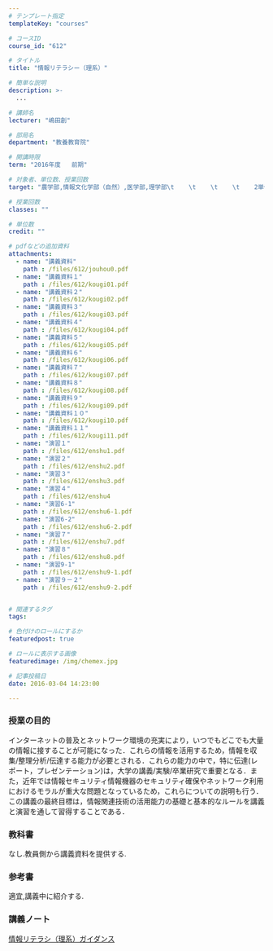 ```yaml
---
# テンプレート指定
templateKey: "courses"

# コースID
course_id: "612"

# タイトル
title: "情報リテラシー（理系）"

# 簡単な説明
description: >-
  ...

# 講師名
lecturer: "嶋田創"

# 部局名
department: "教養教育院"

# 開講時限
term: "2016年度	前期"

# 対象者、単位数、授業回数
target: "農学部,情報文化学部（自然）,医学部,理学部\t    \t    \t    \t    2単位,週1回全15回"

# 授業回数
classes: ""

# 単位数
credit: ""

# pdfなどの追加資料
attachments: 
  - name: "講義資料" 
    path : /files/612/jouhou0.pdf
  - name: "講義資料１" 
    path : /files/612/kougi01.pdf
  - name: "講義資料２" 
    path : /files/612/kougi02.pdf
  - name: "講義資料３" 
    path : /files/612/kougi03.pdf
  - name: "講義資料４" 
    path : /files/612/kougi04.pdf
  - name: "講義資料５" 
    path : /files/612/kougi05.pdf
  - name: "講義資料６" 
    path : /files/612/kougi06.pdf
  - name: "講義資料７" 
    path : /files/612/kougi07.pdf
  - name: "講義資料８" 
    path : /files/612/kougi08.pdf
  - name: "講義資料９" 
    path : /files/612/kougi09.pdf
  - name: "講義資料１０" 
    path : /files/612/kougi10.pdf
  - name: "講義資料１１" 
    path : /files/612/kougi11.pdf
  - name: "演習１" 
    path : /files/612/enshu1.pdf
  - name: "演習２" 
    path : /files/612/enshu2.pdf
  - name: "演習３" 
    path : /files/612/enshu3.pdf
  - name: "演習４" 
    path : /files/612/enshu4
  - name: "演習6-1" 
    path : /files/612/enshu6-1.pdf
  - name: "演習6-2" 
    path : /files/612/enshu6-2.pdf
  - name: "演習７" 
    path : /files/612/enshu7.pdf
  - name: "演習８" 
    path : /files/612/enshu8.pdf
  - name: "演習9-1" 
    path : /files/612/enshu9-1.pdf
  - name: "演習９－２" 
    path : /files/612/enshu9-2.pdf


# 関連するタグ
tags:

# 色付けのロールにするか
featuredpost: true

# ロールに表示する画像
featuredimage: /img/chemex.jpg

# 記事投稿日
date: 2016-03-04 14:23:00

---
```




  
### 授業の目的  
インターネットの普及とネットワーク環境の充実により，いつでもどこでも大量の情報に接することが可能になった．これらの情報を活用するため，情報を収集/整理分析/伝達する能力が必要とされる．これらの能力の中で，特に伝達(レポート，プレゼンテーション)は，大学の講義/実験/卒業研究で重要となる．また，近年では情報セキュリティ情報機器のセキュリティ確保やネットワーク利用におけるモラルが重大な問題となっているため，これらについての説明も行う．この講義の最終目標は，情報関連技術の活用能力の基礎と基本的なルールを講義と演習を通して習得することである．  
### 教科書  
なし.教員側から講義資料を提供する.  
### 参考書  
適宜,講義中に紹介する.

  
### 講義ノート  

[情報リテラシ（理系）ガイダンス](/files/612/jouhou0.pdf) 


